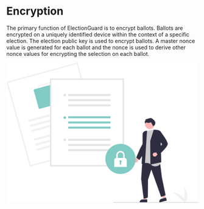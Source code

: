 # Encryption

The primary function of ElectionGuard is to encrypt ballots. Ballots are encrypted on a uniquely identified device within the context of a specific election. The election public key is used to encrypt ballots. A master nonce value is generated for each ballot and the nonce is used to derive other nonce values for encrypting the selection on each ballot.

![Encrypt](../../images/undraw/encrypt.svg)

